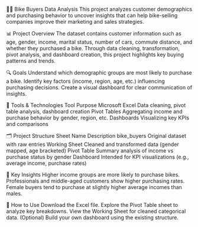 🚴‍♂️ Bike Buyers Data Analysis
This project analyzes customer demographics and purchasing behavior to uncover insights that can help bike-selling companies improve their marketing and sales strategies.

📊 Project Overview
The dataset contains customer information such as age, gender, income, marital status, number of cars, commute distance, and whether they purchased a bike. Through data cleaning, transformation, pivot analysis, and dashboard creation, this project highlights key buying patterns and trends.

🔍 Goals
Understand which demographic groups are most likely to purchase a bike.
Identify key factors (income, region, age, etc.) influencing purchasing decisions.
Create a visual dashboard for clear communication of insights.

🧰 Tools & Technologies
Tool	Purpose
Microsoft Excel	Data cleaning, pivot table analysis, dashboard creation
Pivot Tables	Aggregating income and purchase behavior by gender, region, etc.
Dashboards	Visualizing key KPIs and comparisons

🗂️ Project Structure
Sheet Name	Description
bike_buyers	Original dataset with raw entries
Working Sheet	Cleaned and transformed data (gender mapped, age bracketed)
Pivot Table	Summary analysis of income vs purchase status by gender
Dashboard	Intended for KPI visualizations (e.g., average income, purchase rates)


🔑 Key Insights
Higher income groups are more likely to purchase bikes.
Professionals and middle-aged customers show higher purchasing rates.
Female buyers tend to purchase at slightly higher average incomes than males.

🚀 How to Use
Download the Excel file.
Explore the Pivot Table sheet to analyze key breakdowns.
View the Working Sheet for cleaned categorical data.
(Optional) Build your own dashboard using the existing structure.
